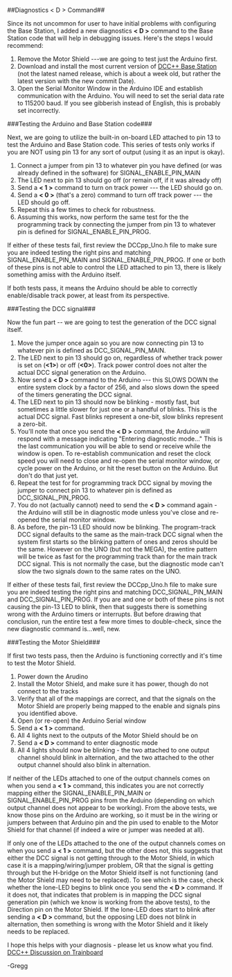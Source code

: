 ##Diagnostics < D > Command##

Since its not uncommon for user to have initial problems with configuring the Base Station, I added a new diagnostics **< D >** command to the Base Station code that will help in debugging issues. Here's the steps I would recommend:



1. Remove the Motor Shield ---we are going to test just the Arduino first.  
2. Download and install the most current version of [DCC++ Base Station](https://github.com/DccPlusPlus/BaseStation) (not the latest named release, which is about a week old, but rather the latest version with the new commit Date).  
3.  Open the Serial Monitor Window in the Arduino IDE and establish communication with the Arduino. You will need to set the serial data rate to 115200 baud. If you see gibberish instead of English, this is probably set  incorrectly.  

###Testing the Arduino and Base Station code###

Next, we are going to utilize the built-in on-board LED attached to pin 13 to test the Arduino and Base Station code. This series of tests only works if you are NOT using pin 13 for any sort of output (using it as an input is okay).  

1. Connect a jumper from pin 13 to whatever pin you have defined (or was already defined in the software) for SIGNAL_ENABLE_PIN_MAIN  
2. The LED next to pin 13 should go off (or remain off, if it was already off)  
3. Send a **< 1 >** command to turn on track power --- the LED should go on.  
4. Send a **< 0 >** (that's a zero) command to turn off track power --- the LED should go off.  
5. Repeat this a few times to check for robustness.  
6. Assuming this works, now perform the same test for the the programming track by connecting the jumper from pin 13 to whatever pin is defined for SIGNAL_ENABLE_PIN_PROG.  

If either of these tests fail, first review the DCCpp_Uno.h file to make sure you are indeed testing the right pins and matching SIGNAL_ENABLE_PIN_MAIN and SIGNAL_ENABLE_PIN_PROG. If one or both of these pins is not able to control the LED attached to pin 13, there is likely something amiss with the Arduino itself.  

If both tests pass, it means the Arduino should be able to correctly enable/disable track power, at least from its perspective.  


###Testing the DCC signal###

Now the fun part -- we are going to test the generation of the DCC signal itself.  

1. Move the jumper once again so you are now connecting pin 13 to whatever pin is defined as DCC_SIGNAL_PIN_MAIN.  
2. The LED next to pin 13 should go on, regardless of whether track power is set on (**<1>**) or off (**<0>**). Track power control does not alter the actual DCC signal generation on the Arduino.  
3. Now send a **< D >** command to the Arduino --- this SLOWS DOWN the entire system clock by a factor of 256, and also slows down the speed of the timers generating the DCC signal.  
4. The LED next to pin 13 should now be blinking - mostly fast, but sometimes a little slower for just one or a handful of blinks. This is the actual DCC signal. Fast blinks represent a one-bit, slow blinks represent a zero-bit.  
5. You'll note that once you send the **< D >** command, the Arduino will respond with a message indicating "Entering diagnostic mode..." This is the last communication you will be able to send or receive while the window is open. To re-establish communication and reset the clock speed you will need to close and re-open the serial monitor window, or cycle power on the Arduino, or hit the reset button on the Arduino. But don't do that just yet.  
6. Repeat the test for for programming track DCC signal by moving the jumper to connect pin 13 to whatever pin is defined as DCC_SIGNAL_PIN_PROG.  
7. You do not (actually cannot) need to send the **< D >** command again - the Arduino will still be in diagnostic mode unless you've close and re-opened the serial monitor window.  
8. As before, the pin-13 LED should now be blinking. The program-track DCC signal defaults to the same as the main-track DCC signal when the system first starts so the blinking pattern of ones and zeros should be the same. However on the UNO (but not the MEGA), the entire pattern will be twice as fast for the programming track than for the main track DCC signal. This is not normally the case, but the diagnostic mode can't slow the two signals down to the same rates on the UNO.  

If either of these tests fail, first review the DCCpp_Uno.h file to make sure you are indeed testing the right pins and matching DCC_SIGNAL_PIN_MAIN and DCC_SIGNAL_PIN_PROG. If you are and one or both of these pins is not causing the pin-13 LED to blink, then that suggests there is something wrong with the Arduino timers or interrupts. But before drawing that conclusion, run the entire test a few more times to double-check, since the new diagnostic command is...well, new.  


###Testing the Motor Shield###

If first two tests pass, then the Arduino is functioning correctly and it's time to test the Motor Shield.  

1. Power down the Arudino  
2. Install the Motor Shield, and make sure it has power, though do not connect to the tracks  
3. Verify that all of the mappings are correct, and that the signals on the Motor Shield are properly being mapped to the enable and signals pins you identified above.  
4. Open (or re-open) the Arduino Serial window  
5. Send a **< 1 >** command.  
6. All 4 lights next to the outputs of the Motor Shield should be on  
7. Send a **< D >** command to enter diagnostic mode  
8. All 4 lights should now be blinking - the two attached to one output channel should blink in alternation, and the two attached to the other output channel should also blink in alternation.  

If neither of the LEDs attached to one of the output channels comes on when you send a **< 1 >** command, this indicates you are not correctly mapping either the SIGNAL_ENABLE_PIN_MAIN or SIGNAL_ENABLE_PIN_PROG pins from the Arduino (depending on which output channel does not appear to be working). From the above tests, we know those pins on the Arduino are working, so it must be in the wiring or jumpers between that Arduino pin and the pin used to enable to the Motor Shield for that channel (if indeed a wire or jumper was needed at all).  

If only one of the LEDs attached to the one of the output channels comes on when you send a **< 1 >** command, but the other does not, this suggests that either the DCC signal is not getting through to the Motor Shield, in which case it is a mapping/wiring/jumper problem, OR that the signal is getting through but the H-bridge on the Motor Shield itself is not functioning (and the Motor Shield may need to be replaced). To see which is the case, check whether the lone-LED begins to blink once you send the **< D >** command. If it does not, that indicates that problem is in mapping the DCC signal generation pin (which we know is working from the above tests), to the Direction pin on the Motor Shield. If the lone-LED does start to blink after sending a **< D >** command, but the opposing LED does not blink in alternation, then something is wrong with the Motor Shield and it likely needs to be replaced.  

I hope this helps with your diagnosis - please let us know what you find.  
[DCC++ Discussion on Trainboard](http://www.trainboard.com/highball/index.php?threads/introducing-dcc-a-complete-open-source-dcc-station-and-interface.84800/)    

-Gregg